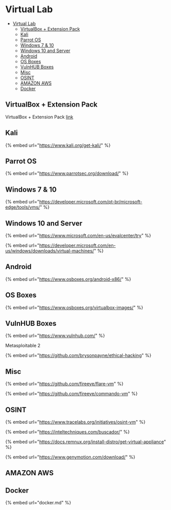 # Virtual Lab

- [Virtual Lab](#virtual-lab)
  - [VirtualBox + Extension Pack](#virtualbox--extension-pack)
  - [Kali](#kali)
  - [Parrot OS](#parrot-os)
  - [Windows 7 & 10](#windows-7--10)
  - [Windows 10 and Server](#windows-10-and-server)
  - [Android](#android)
  - [OS Boxes](#os-boxes)
  - [VulnHUB Boxes](#vulnhub-boxes)
  - [Misc](#misc)
  - [OSINT](#osint)
  - [AMAZON AWS](#amazon-aws)
  - [Docker](#docker)

## VirtualBox + Extension Pack

VirtualBox + Extension Pack [link](https://www.virtualbox.org/wiki/Downloads)

## Kali

{% embed url="https://www.kali.org/get-kali/" %}

## Parrot OS

{% embed url="https://www.parrotsec.org/download/" %}

## Windows 7 & 10

{% embed url="https://developer.microsoft.com/pt-br/microsoft-edge/tools/vms/" %}

## Windows 10 and Server

{% embed url="https://www.microsoft.com/en-us/evalcenter/try" %}

{% embed url="https://developer.microsoft.com/en-us/windows/downloads/virtual-machines/" %}

## Android

{% embed url="https://www.osboxes.org/android-x86/" %}

## OS Boxes

{% embed url="https://www.osboxes.org/virtualbox-images/" %}

## VulnHUB Boxes

{% embed url="https://www.vulnhub.com/" %}

Metasploitable 2

{% embed url="https://github.com/brysonpayne/ethical-hacking" %}

## Misc

{% embed url="https://github.com/fireeye/flare-vm" %}

{% embed url="https://github.com/fireeye/commando-vm" %}

## OSINT

{% embed url="https://www.tracelabs.org/initiatives/osint-vm" %}

{% embed url="https://inteltechniques.com/buscador/" %}

{% embed url="https://docs.remnux.org/install-distro/get-virtual-appliance" %}

{% embed url="https://www.genymotion.com/download/" %}

## AMAZON AWS


## Docker

{% embed url="docker.md" %}
